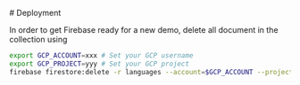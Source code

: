 # Deployment

In order to get Firebase ready for a new demo, delete all document in the collection using
```bash
export GCP_ACCOUNT=xxx # Set your GCP username
export GCP_PROJECT=yyy # Set your GCP project
firebase firestore:delete -r languages --account=$GCP_ACCOUNT --project=$GCP_PROJECT
```